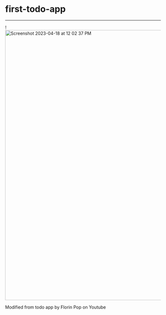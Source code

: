 # first-todo-app
---

!<img width="874" alt="Screenshot 2023-04-18 at 12 02 37 PM" src="https://user-images.githubusercontent.com/115048179/232879462-beda8b96-0b00-4c4a-bb41-0859223ace3f.png">


Modified from todo app by Florin Pop on Youtube
